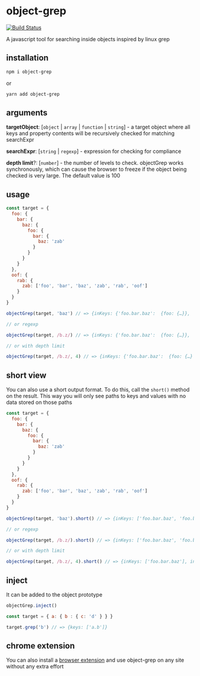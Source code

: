 # object-grep
[![Build Status](https://travis-ci.com/ulitcos/object-grep.svg?branch=master)](https://travis-ci.com/ulitcos/object-grep)

A javascript tool for searching inside objects inspired by linux grep

## installation

```bash
npm i object-grep
```
or
```bash
yarn add object-grep
```

## arguments

**targetObject**: [`object` | `array` | `function` | `string`] - a target object where all keys and property contents will be recursively checked for matching searchExpr

**searchExpr**: [`string` | `regexp`] - expression for checking for compliance

**depth limit**?: [`number`] - the number of levels to check. objectGrep works synchronously, which can cause the browser to freeze if the object being checked is very large. The default value is 100

## usage

```javascript
const target = {
  foo: {
    bar: {
      baz: {
        foo: {
          bar: {
            baz: 'zab'
          }
        }
      }    
    }
  },
  oof: {
    rab: {
      zab: ['foo', 'bar', 'baz', 'zab', 'rab', 'oof']
    }
  }
}

objectGrep(target, 'baz') // => {inKeys: {'foo.bar.baz':  {foo: {…}}, 'foo.bar.baz.foo.bar.baz': 'zab'}, inValues: {'oof.rab.zab.2': 'baz'}}

// or regexp

objectGrep(target, /b.z/) // => {inKeys: {'foo.bar.baz':  {foo: {…}}, 'foo.bar.baz.foo.bar.baz': 'zab'}, inValues: {'oof.rab.zab.2': 'baz'}}

// or with depth limit

objectGrep(target, /b.z/, 4) // => {inKeys: {'foo.bar.baz':  {foo: {…} }}, inValues: {'oof.rab.zab.2': 'baz'}}
```

## short view
You can also use a short output format. To do this, call the `short()` method on the result. This way you will only see paths to keys and values with no data stored on those paths  
```javascript
const target = {
  foo: {
    bar: {
      baz: {
        foo: {
          bar: {
            baz: 'zab'
          }
        }
      }    
    }
  },
  oof: {
    rab: {
      zab: ['foo', 'bar', 'baz', 'zab', 'rab', 'oof']
    }
  }
}

objectGrep(target, 'baz').short() // => {inKeys: ['foo.bar.baz', 'foo.bar.baz.foo.bar.baz'], inValues: ['oof.rab.zab.2']}

// or regexp

objectGrep(target, /b.z/).short() // => {inKeys: ['foo.bar.baz', 'foo.bar.baz.foo.bar.baz'], inValues: ['oof.rab.zab.2']}

// or with depth limit

objectGrep(target, /b.z/, 4).short() // => {inKeys: ['foo.bar.baz'], inValues: ['oof.rab.zab.2']}
```

## inject

It can be added to the object prototype

```javascript
objectGrep.inject()

const target = { a: { b : { c: 'd' } } }

target.grep('b') // => {keys: ['a.b']}
```

## chrome extension

You can also install a [browser extension](https://github.com/ulitcos/object-grep-chrome-extension) and use object-grep on any site without any extra effort

